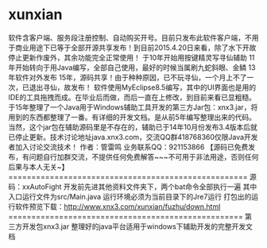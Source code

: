 # xunxian
软件含客户端、服务段注册控制、自动购买开号。目前只发布此软件客户端，不用于商业用途下已等于全部开源共享发布！到目前2015.4.20日来看，除了水下开故停止更新作废外，其余功能完全正常使用！   于10年开始用按键精灵写寻仙辅助 11年开始转向于用Java编写，全部自己使用，最好的时候当属刷九蛇斜眼、金鳞 13年软件对外发布 15年，源码共享！由于种种原因，已不玩寻仙，一个月上不了一次，已退出寻仙，故发布！  软件使用MyEclipse8.5编写，其中的UI界面也是用的IDE的工具拖拽而成。在毕业后而做，而后一直在上修改，到目前来看已显粗糙。 于15年整理了一个Java用于Windows辅助工具开发的第三方Jar包：xnx3.jar，将用到的东西都整理了一番。有详细的开发文档。是从前5年编写整理出来的代码。当然，这个jar包在辅助源码里是不存在的，辅助已于14年10月份发布3.4版本后就已停止更新。技术讨论地址java.xnx3.com，交流QQ群418768360仅限Java开发者加入讨论交流技术！  作者：管雷鸣 业务联系QQ：921153866 【源码已免费发布，有问题自行加群交流，不提供任何免费解答~~~不可用于非法用途，否则任何后果与本人无关~】     ==================================================== 源码：xxAutoFight 开发前先进其他资料文件夹下，两个bat命令全部执行一遍 其中入口运行文件为src/Main.java 运行环境必须为当前目录下的Jre7运行 打包出的运行软件预览下载：http://www.xnx3.com/xunxian/fuzhu/down.html    =================================================== 第三方开发包xnx3.jar 整理好的java平台适用于windows下辅助开发的完整开发文档
